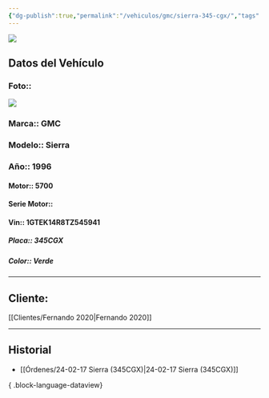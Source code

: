 ```yaml
---
{"dg-publish":true,"permalink":"/vehiculos/gmc/sierra-345-cgx/","tags":["GMC"]}
---
```


<img src="https://lh3.googleusercontent.com/d/137fl3TIZ0-PU8b-Pt0bsjclwHub_u78G" class="logo">

## Datos del Vehículo 
### Foto:: 
<img src="https://lh3.googleusercontent.com/d/145hr6sO3SOvDvp6jnEM6wrEVjhxFDSFp">

### Marca:: GMC
### Modelo:: Sierra
### Año:: 1996
#### Motor:: 5700
#### Serie Motor:: 
#### Vin:: 1GTEK14R8TZ545941
##### Placa:: 345CGX
##### Color:: Verde
---

## Cliente:

[[Clientes/Fernando 2020\|Fernando 2020]]

---

## Historial

- [[Órdenes/24-02-17 Sierra (345CGX)\|24-02-17 Sierra (345CGX)]]

{ .block-language-dataview} 